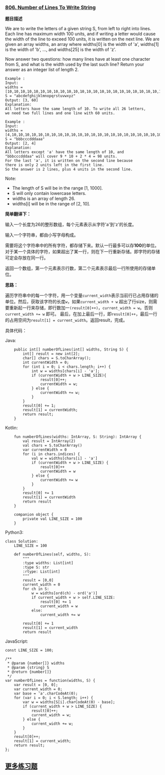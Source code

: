 ### [806. Number of Lines To Write String](https://leetcode.com/problems/number-of-lines-to-write-string/description/)

**题目描述**

We are to write the letters of a given string S, from left to right into lines. Each line has maximum width 100 units, and if writing a letter would cause the width of the line to exceed 100 units, it is written on the next line. We are given an array widths, an array where widths[0] is the width of 'a', widths[1] is the width of 'b', ..., and widths[25] is the width of 'z'.

Now answer two questions: how many lines have at least one character from S, and what is the width used by the last such line? Return your answer as an integer list of length 2.

```
Example :
Input: 
widths = [10,10,10,10,10,10,10,10,10,10,10,10,10,10,10,10,10,10,10,10,10,10,10,10,10,10]
S = "abcdefghijklmnopqrstuvwxyz"
Output: [3, 60]
Explanation: 
All letters have the same length of 10. To write all 26 letters,
we need two full lines and one line with 60 units.
```

```
Example :
Input: 
widths = [4,10,10,10,10,10,10,10,10,10,10,10,10,10,10,10,10,10,10,10,10,10,10,10,10,10]
S = "bbbcccdddaaa"
Output: [2, 4]
Explanation: 
All letters except 'a' have the same length of 10, and 
"bbbcccdddaa" will cover 9 * 10 + 2 * 4 = 98 units.
For the last 'a', it is written on the second line because
there is only 2 units left in the first line.
So the answer is 2 lines, plus 4 units in the second line.
```

Note:

- The length of S will be in the range [1, 1000].
- S will only contain lowercase letters.
- widths is an array of length 26.
- widths[i] will be in the range of [2, 10].


**简单翻译下：**

输入一个长度为26的整形数组，每个元素表示从字符'a'到'z'的长度。

输入一个字符串，都由小写字母构成。

需要将这个字符串中的所有字符，都存储下来。默认一行最多可以存**100**的单位。对于某一个具体的字符，如果超出了某一行，则在下一行重新存储。即字符的存储可定会存放在同一行。

返回一个数组，第一个元素表示行数，第二个元素表示最后一行所使用的存储单位。

**思路：**

遍历字符串中的每一个字符，用一个变量`current_width`表示当前行已占用存储的单位。然后，获取该字符的长度`w`，如果`current_width + w` 超出了行size，则需要重新起一行来存储，即行数加一`(result[0]++)`，`current_width = w`。否则`current_width += w` 即可。 最后，在加上最后一行，即`result[0]++`，最后一行的占用空间为`result[1] = current_width`。返回result，完成。

具体代码：

Java:

```
    public int[] numberOfLines(int[] widths, String S) {
        int[] result = new int[2];
        char[] chars = S.toCharArray();
        int currentWidth = 0;
        for (int i = 0; i < chars.length; i++) {
            int w = widths[chars[i] - 'a'];
            if (currentWidth + w > LINE_SIZE){
                result[0]++;
                currentWidth = w;
            } else {
                currentWidth += w;
            }
        }
        result[0] += 1;
        result[1] = currentWidth;
        return result;
    }
```

Kotlin:

```
    fun numberOfLines(widths: IntArray, S: String): IntArray {
        val result = IntArray(2)
        val chars = S.toCharArray()
        var currentWidth = 0
        for (i in chars.indices) {
            val w = widths[chars[i] - 'a']
            if (currentWidth + w > LINE_SIZE) {
                result[0]++
                currentWidth = w
            } else {
                currentWidth += w
            }
        }
        result[0] += 1
        result[1] = currentWidth
        return result
    }

    companion object {
        private val LINE_SIZE = 100
    }
```

Python3:

```
class Solution:
    LINE_SIZE = 100

    def numberOfLines(self, widths, S):
        """
        :type widths: List[int]
        :type S: str
        :rtype: List[int]
        """
        result = [0,0]
        current_width = 0
        for ch in S:
            w = widths[ord(ch) - ord('a')]
            if current_width + w > self.LINE_SIZE:
                result[0] += 1
                current_width = w
            else:
                current_width += w

        result[0] += 1
        result[1] = current_width
        return result
```

JavaScript:

```
const LINE_SIZE = 100;

/**
 * @param {number[]} widths
 * @param {string} S
 * @return {number[]}
 */
var numberOfLines = function(widths, S) {
    var result = [0, 0];
    var current_width = 0;
    var base = 'a'.charCodeAt(0);
    for (var i = 0; i < S.length; i++) {
        var w = widths[S[i].charCodeAt(0) - base];
        if (current_width + w > LINE_SIZE) {
            result[0]++;
            current_width = w;
        } else {
            current_width += w;
        }
    }
    result[0]++;
    result[1] = current_width;
    return result;
};
```

## [更多练习题](https://github.com/YoungBear/LintCode)

